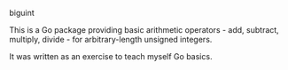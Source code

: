 biguint

This is a Go package providing basic arithmetic operators - add, subtract, multiply, divide - for arbitrary-length
unsigned integers.

It was written as an exercise to teach myself Go basics.
